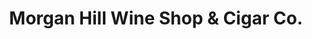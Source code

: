 ---
title: "Morgan Hill Wine Shop & Cigar Co."
url: /morgan-hill/morgan-hill-wine-shop-und-cigar-co/
shop: Tabak
---
